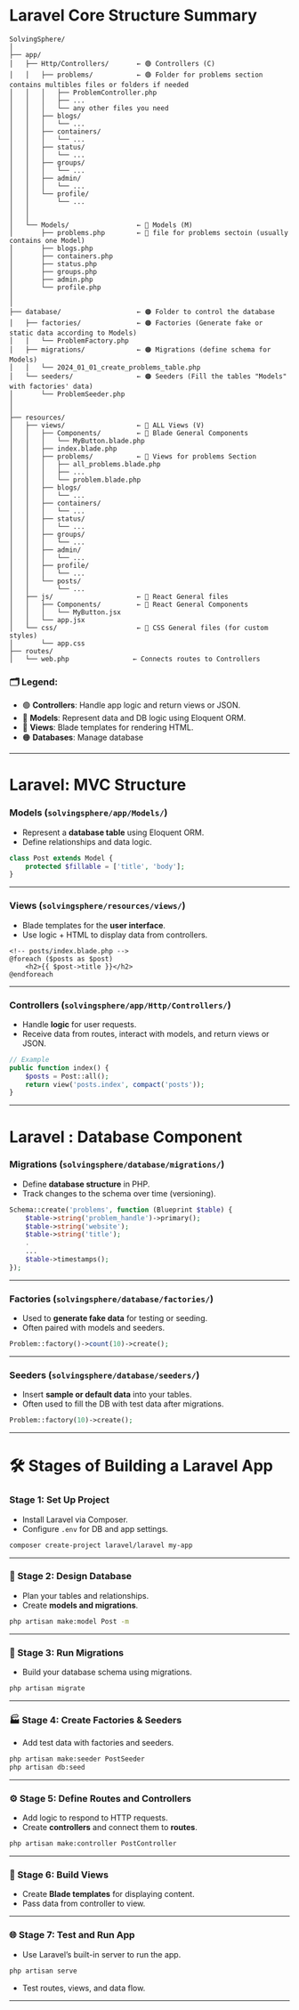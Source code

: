 

# Laravel Core Structure Summary
```
SolvingSphere/
│
├── app/
│   ├── Http/Controllers/       ← 🟢 Controllers (C)
│   │   ├── problems/           ← 🟢 Folder for problems section contains multibles files or folders if needed
│   │   │   ├── ProblemController.php
│   │   │   ├── ...
│   │   │   └── any other files you need
│   │   ├── blogs/
│   │   │   └── ...
│   │   ├── containers/
│   │   │   └── ...
│   │   ├── status/
│   │   │   └── ...
│   │   ├── groups/
│   │   │   └── ...
│   │   ├── admin/
│   │   │   └── ...
│   │   └── profile/
│   │       └── ...
│   │
│   │
│   └── Models/                 ← 🔵 Models (M)
│       ├── problems.php        ← 🔵 file for problems sectoin (usually contains one Model)
│       ├── blogs.php
│       ├── containers.php
│       ├── status.php
│       ├── groups.php
│       ├── admin.php
│       └── profile.php
│
│
├── database/                   ← 🟠 Folder to control the database
│   ├── factories/              ← 🟠 Factories (Generate fake or static data according to Models)
│   │   └── ProblemFactory.php
│   ├── migrations/             ← 🟠 Migrations (define schema for Models)
│   │   └── 2024_01_01_create_problems_table.php
│   └── seeders/                ← 🟠 Seeders (Fill the tables "Models" with factories' data)
│       └── ProblemSeeder.php
│
│
├── resources/
│   ├── views/                  ← 🔴 ALL Views (V)
│   │   ├── Components/         ← 🔴 Blade General Components 
│   │   │   └── MyButton.blade.php
│   │   ├── index.blade.php
│   │   ├── problems/           ← 🔴 Views for problems Section
│   │   │   ├── all_problems.blade.php
│   │   │   ├── ...
│   │   │   └── problem.blade.php
│   │   ├── blogs/
│   │   │   └── ...
│   │   ├── containers/
│   │   │   └── ...
│   │   ├── status/
│   │   │   └── ...
│   │   ├── groups/
│   │   │   └── ...
│   │   ├── admin/
│   │   │   └── ...
│   │   ├── profile/
│   │   │   └── ...
│   │   └── posts/
│   │       └── ...
│   ├── js/                     ← 🔴 React General files
│   │   ├── Components/         ← 🔴 React General Components 
│   │   │   └── MyButton.jsx
│   │   └── app.jsx
│   └── css/                    ← 🔴 CSS General files (for custom styles)
│       └── app.css         
├── routes/
│   └── web.php                ← Connects routes to Controllers
```

### 🗂️ Legend:
* 🟢 **Controllers**: Handle app logic and return views or JSON.
* 🔵 **Models**: Represent data and DB logic using Eloquent ORM.
* 🔴 **Views**: Blade templates for rendering HTML.
* 🟠 **Databases**: Manage database
---

# Laravel: MVC Structure

### **Models** (`solvingsphere/app/Models/`)
* Represent a **database table** using Eloquent ORM.
* Define relationships and data logic.
```php
class Post extends Model {
    protected $fillable = ['title', 'body'];
}
```
---

### **Views** (`solvingsphere/resources/views/`)
* Blade templates for the **user interface**.
* Use logic + HTML to display data from controllers.
```blade
<!-- posts/index.blade.php -->
@foreach ($posts as $post)
    <h2>{{ $post->title }}</h2>
@endforeach
```
---
### **Controllers** (`solvingsphere/app/Http/Controllers/`)
* Handle **logic** for user requests.
* Receive data from routes, interact with models, and return views or JSON.
```php
// Example
public function index() {
    $posts = Post::all();
    return view('posts.index', compact('posts'));
}
```
---

# Laravel : Database Component


### **Migrations** (`solvingsphere/database/migrations/`)
* Define **database structure** in PHP.
* Track changes to the schema over time (versioning).
```php
Schema::create('problems', function (Blueprint $table) {
    $table->string('problem_handle')->primary();
    $table->string('website');
    $table->string('title');
    .
    ...
    $table->timestamps();
});
```
---
### **Factories** (`solvingsphere/database/factories/`)
* Used to **generate fake data** for testing or seeding.
* Often paired with models and seeders.
```php
Problem::factory()->count(10)->create();
```
---
### **Seeders** (`solvingsphere/database/seeders/`)
* Insert **sample or default data** into your tables.
* Often used to fill the DB with test data after migrations.
```php
Problem::factory(10)->create();
```
---



# 🛠️ Stages of Building a Laravel App

### Stage 1: **Set Up Project**
* Install Laravel via Composer.
* Configure `.env` for DB and app settings.
```bash
composer create-project laravel/laravel my-app
```
---

### 🧱 Stage 2: **Design Database**
* Plan your tables and relationships.
* Create **models and migrations**.
```bash
php artisan make:model Post -m
```
---

### 📂 Stage 3: **Run Migrations**
* Build your database schema using migrations.
```bash
php artisan migrate
```
---

### 🏭 Stage 4: **Create Factories & Seeders**
* Add test data with factories and seeders.
```bash
php artisan make:seeder PostSeeder
php artisan db:seed
```
---

### ⚙️ Stage 5: **Define Routes and Controllers**
* Add logic to respond to HTTP requests.
* Create **controllers** and connect them to **routes**.
```bash
php artisan make:controller PostController
```
---

### 🧠 Stage 6: **Build Views**
* Create **Blade templates** for displaying content.
* Pass data from controller to view.
---

### 🌐 Stage 7: **Test and Run App**
* Use Laravel’s built-in server to run the app.
```bash
php artisan serve
```
* Test routes, views, and data flow.
---

